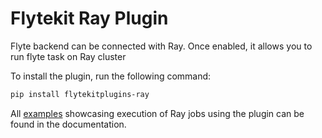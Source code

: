 # Flytekit Ray Plugin

Flyte backend can be connected with Ray. Once enabled, it allows you to run flyte task on Ray cluster

To install the plugin, run the following command:

```bash
pip install flytekitplugins-ray
```

All [examples](https://docs.flyte.org/en/latest/flytesnacks/examples/ray_plugin/index.html) showcasing execution of Ray jobs using the plugin can be found in the documentation.